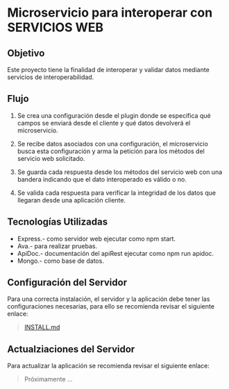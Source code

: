 # Microservicio para interoperar con SERVICIOS WEB

## Objetivo
Este proyecto tiene la finalidad de interoperar y validar datos mediante servicios de interoperabilidad.

## Flujo

1. Se crea una configuración desde el plugin donde se especifica qué campos se enviará desde el cliente y qué datos devolverá el microservicio. 

2. Se recibe datos asociados con una configuración, el microservicio busca esta configuración y arma la petición  para los métodos del servicio web solicitado.

3. Se guarda cada respuesta desde los métodos del servicio web con una bandera indicando que el dato interoperado es válido o no.

4. Se valida cada respuesta para verificar la integridad de los datos que llegaran desde una aplicación cliente.

## Tecnologías Utilizadas

- Express.- como servidor web ejecutar como npm start.
- Ava.- para realizar pruebas.
- ApiDoc.- documentación del apiRest ejecutar como npm run apidoc.
- Mongo.- como base de datos.

## Configuración del Servidor

Para una correcta instalación, el servidor y la aplicación debe tener las configuraciones necesarias, para ello se recomienda revisar el siguiente enlace:

> [INSTALL.md](INSTALL.md)


## Actualziaciones del Servidor

Para actualizar la aplicación se recomienda revisar el siguiente enlace:

> Próximamente ...
